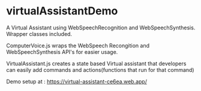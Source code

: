 # virtualAssistantDemo

A Virtual Assistant using WebSpeechRecognition and WebSpeechSynthesis. Wrapper classes included.


ComputerVoice.js wraps the WebSpeech Recongition and WebSpeechSynthesis API's for easier usage.


VirtualAssistant.js creates a state based Virtual assistant that developers can easily add commands and actions(functions that run for that command)


Demo setup at : https://virtual-assistant-ce6ea.web.app/
